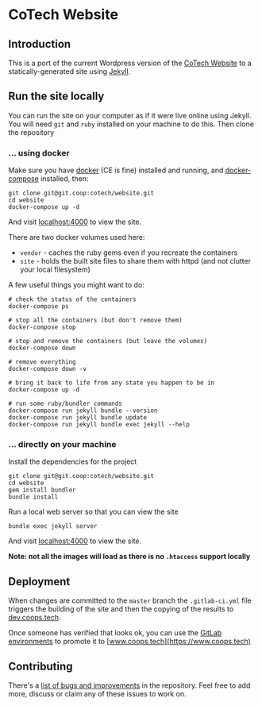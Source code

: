 # CoTech Website

## Introduction

This is a port of the current Wordpress version of the [CoTech Website][] to a statically-generated site using [Jekyll][].

## Run the site locally

You can run the site on your computer as if it were live online using Jekyll. You will need `git` and `ruby` installed on your machine to do this. Then clone the repository

### ... using docker

Make sure you have [docker](https://docs.docker.com/install/) (CE is fine) installed and running,
and [docker-compose](https://docs.docker.com/compose/install/) installed,
then:

    git clone git@git.coop:cotech/website.git
    cd website
    docker-compose up -d

And visit [localhost:4000](http://localhost:4000) to view the site.

There are two docker volumes used here:
* `vendor` - caches the ruby gems even if you recreate the containers
* `site` - holds the built site files to share them with httpd (and not clutter your local filesystem)

A few useful things you might want to do:

    # check the status of the containers
    docker-compose ps

    # stop all the containers (but don't remove them)
    docker-compose stop

    # stop and remove the containers (but leave the volumes)
    docker-compose down

    # remove everything
    docker-compose down -v

    # bring it back to life from any state you happen to be in
    docker-compose up -d

    # run some ruby/bundler commands
    docker-compose run jekyll bundle --version
    docker-compose run jekyll bundle update
    docker-compose run jekyll bundle exec jekyll --help

### ... directly on your machine

Install the dependencies for the project

    git clone git@git.coop:cotech/website.git
    cd website
    gem install bundler
    bundle install

Run a local web server so that you can view the site

    bundle exec jekyll server

And visit [localhost:4000](http://localhost:4000) to view the site.

**Note: not all the images will load as there is no `.htaccess` support locally**

## Deployment

When changes are committed to the `master` branch the `.gitlab-ci.yml` file triggers the building of the site and then the copying of the results to [dev.coops.tech](https://dev.coops.tech).

Once someone has verified that looks ok, you can use the
[GitLab environments](https://git.coop/cotech/website/environments)
to promote it to [www.coops.tech](https://www.coops.tech)

## Contributing

There's a [list of bugs and improvements](https://git.coop/cotech/website/issues) in the repository. Feel free to add more, discuss or claim any of these issues to work on.

[CoTech Website]: https://www.coops.tech/
[Jekyll]: https://jekyllrb.com/

